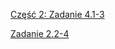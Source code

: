 [Część 2: Zadanie 4.1-3](https://arkusze.pl/matura-informatyka-2020-czerwiec-poziom-rozszerzony/)

[Zadanie 2.2-4](https://arkusze.pl/matura-informatyka-2025-maj-poziom-rozszerzony/)

